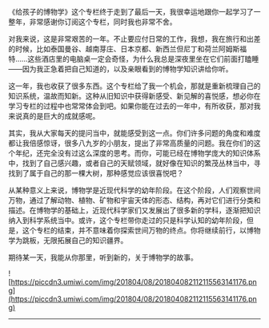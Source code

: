 《给孩子的博物学》这个专栏终于走到了最后一天，我很幸运地跟你一起学习了一整年，非常感谢你订阅这个专栏，同时我也非常不舍。

对我来说，这是非常艰苦的一年。不止要应付日常的工作，我想，我在旅行和出差的时候，比如泰国曼谷、越南芽庄、日本京都、新西兰但尼丁和荷兰阿姆斯福特……这些酒店里的电脑桌一定会奇怪，为什么我总是深夜里坐在它们前面打瞌睡——因为我正急着把自己知道的，以及亲眼看到的博物学知识讲给你听。

这一年，我也收获了很多东西。这个专栏给了我一个机会，那就是重新梳理自己的知识系统，温故而知新。这种从旧知识中获得新感受、新见解的喜悦感，想必你在学习专栏的过程中也常常体会到吧。如果你能在过去的一年中，有所收获，那对我来说真的是巨大的成就感呢。

其实，我从大家每天的提问当中，就能感受到这一点。你们许多问题的角度和难度都让我倍感惊讶，很多八九岁的小朋友，提出了非常高质量的问题。我在你们的这个年纪，还完全没有过这么深度的思考。而你，可能已经在博物学庞大的知识体系中，找到了自己感兴趣，或者自己的天赋领域，就好像在知识的繁茂丛林当中，寻找到了属于自己的那一棵大树，那种感觉应该很喜悦吧？

从某种意义上来说，博物学是近现代科学的幼年阶段。在这个阶段，人们观察世间万物，通过了解动物、植物、矿物和宇宙天体的形态、结构，再对它们进行分类和描述。在博物学的基础上，近现代科学家们又发展出了很多新的学科，逐渐把知识纳入到科学系统当中。或许，这个专栏带你走过的只是科学认知的幼年阶段，但是，这个专栏的结束，并不意味着你探索世间万物的终点。你将继续前行，以博物学为跳板，无限拓展自己的知识疆界。

期待某一天，我能从你那里，听到新的，关于博物学的故事。

![https://piccdn3.umiwi.com/img/201804/08/201804082112115563141176.png](https://piccdn3.umiwi.com/img/201804/08/201804082112115563141176.png)

---
